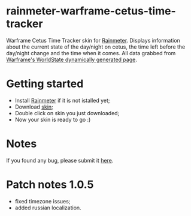 # rainmeter-warframe-cetus-time-tracker
Warframe Cetus Time Tracker skin for [Rainmeter](http://rainmeter.net/). Displays information about the current state of the day/night on cetus, the time left before the day/night change and the time when it comes. All data grabbed from [Warframe's WorldState dynamically generated page](http://content.warframe.com/dynamic/worldState.php).

# Getting started
- Install [Rainmeter](http://rainmeter.net/) if it is not istalled yet;
- Download [skin](https://github.com/delfunua/rainmeter-warframe-cetus-time-tracker/raw/master/Warframe%20Cetus%20Time%20Tracker_1.0.5.rmskin);
- Double click on skin you just downloaded;
- Now your skin is ready to go :)

# Notes
If you found any bug, please submit it [here](https://github.com/delfunua/rainmeter-warframe-cetus-time-tracker/issues).

# Patch notes 1.0.5
- fixed timezone issues;
- added russian localization.
